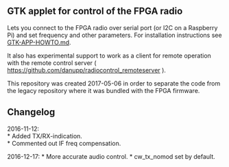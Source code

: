 ## GTK applet for control of the FPGA radio

Lets you connect to the FPGA radio over serial port (or I2C on a Raspberry Pi) and set frequency and other parameters. For installation instructions see [GTK-APP-HOWTO.md](GTK-APP-HOWTO.md).

It also has experimental support to work as a client for remote operation with the remote control server ( https://github.com/danupp/radiocontrol_remoteserver ).

This repository was created 2017-05-06 in order to separate the code from the legacy repository where it was bundled with the FPGA firmware.

## Changelog

2016-11-12:  
	* Added TX/RX-indication.  
	* Commented out IF freq compensation.  

2016-12-17:
	* More accurate audio control.
	* cw_tx_nomod set by default.
